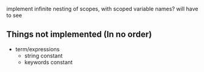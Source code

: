 implement infinite nesting of scopes, with scoped variable names?
will have to see

## Things not implemented (In no order)
- term/expressions
  - string constant
  - keywords constant

